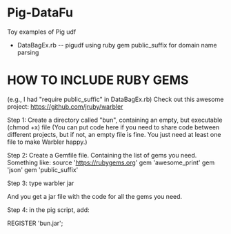 Pig-DataFu
==========

Toy examples of Pig udf

- DataBagEx.rb
 -- pigudf using ruby gem public_suffix for domain name parsing

HOW TO INCLUDE RUBY GEMS 
===
(e.g., I had "require public_suffic" in DataBagEx.rb) 
Check out this awesome project:
https://github.com/jruby/warbler

Step 1: Create a directory called "bun", containing an empty, but executable (chmod +x) file 
(You can put code here if you need to share code between different projects, but if not, an empty file is fine. You just need at least one file to make Warbler happy.) 

Step 2: Create a Gemfile file. Containing the list of gems you need. Something like:
source 'https://rubygems.org'
gem 'awesome_print'
gem 'json'
gem 'public_suffix'


Step 3: type 
warbler jar

And you get a jar file with the code for all the gems you need.

Step 4: in the pig script, add:

REGISTER 'bun.jar';

